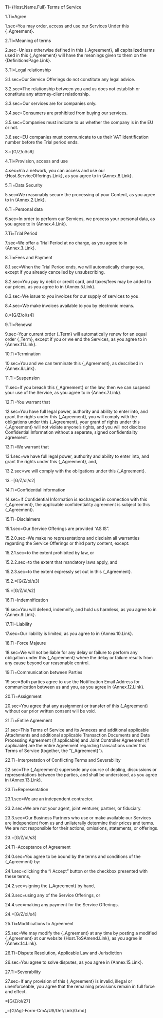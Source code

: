 Ti={Host.Name.Full} Terms of Service

1.Ti=Agree

1.sec=You may order, access and use our Services Under this {_Agreement}.

2.Ti=Meaning of terms

2.sec=Unless otherwise defined in this {_Agreement}, all capitalized terms used in this {_Agreement} will have the meanings given to them on the {DefinitionsPage.Link}.

3.Ti=Legal relationship

3.1.sec=Our Service Offerings do not constitute any legal advice.

3.2.sec=The relationship between you and us does not establish or constitute any attorney-client relationship.

3.3.sec=Our services are for companies only.

3.4.sec=Consumers are prohibited from buying our services.

3.5.sec=Companies must indicate to us whether the company is in the EU or not.

3.6.sec=EU companies must communicate to us their VAT identification number before the Trial period ends.

3.=[G/Z/ol/s6]

4.Ti=Provision, access and use

4.sec=Via a network, you can access and use our {Host.ServiceOfferings.Link}, as you agree to in {Annex.8.Link}.

5.Ti=Data Security

5.sec=We reasonably secure the processing of your Content, as you agree to in {Annex.2.Link}.

6.Ti=Personal data

6.sec=In order to perform our Services, we process your personal data, as you agree to in {Annex.4.Link}.

7.Ti=Trial Period

7.sec=We offer a Trial Period at no charge, as you agree to in {Annex.3.Link}.

8.Ti=Fees and Payment

8.1.sec=When the Trial Period ends, we will automatically charge you, except if you already cancelled by unsubscribing.

8.2.sec=You pay by debit or credit card, and taxes/fees may be added to our prices, as you agree to in {Annex.5.Link}.

8.3.sec=We issue to you invoices for our supply of services to you.

8.4.sec=We make invoices available to you by electronic means.

8.=[G/Z/ol/s4]

9.Ti=Renewal

9.sec=Your current order {_Term} will automatically renew for an equal order {_Term}, except if you or we end the Services, as you agree to in {Annex.11.Link}.

10.Ti=Termination

10.sec=You and we can terminate this {_Agreement}, as described in {Annex.6.Link}.

11.Ti=Suspension

11.sec=If you breach this {_Agreement} or the law, then we can suspend your use of the Service, as you agree to in {Annex.7.Link}.

12.Ti=You warrant that

12.sec=You have full legal power, authority and ability to enter into, and grant the rights under this {_Agreement}, you will comply with the obligations under this {_Agreement}, your grant of rights under this {_Agreement} will not violate anyone’s rights, and you will not disclose Confidential Information without a separate, signed confidentiality agreement.

13.Ti=We warrant that

13.1.sec=we have full legal power, authority and ability to enter into, and grant the rights under this {_Agreement}, and,

13.2.sec=we will comply with the obligations under this {_Agreement}.

13.=[G/Z/ol/s2]

14.Ti=Confidential information

14.sec=If Confidential Information is exchanged in connection with this {_Agreement}, the applicable confidentiality agreement is subject to this {_Agreement}.

15.Ti=Disclaimers

15.1.sec=Our Service Offerings are provided “AS IS”.

15.2.0.sec=We make no representations and disclaim all warranties regarding the Service Offerings or third party content, except:

15.2.1.sec=to the extent prohibited by law, or

15.2.2.sec=to the extent that mandatory laws apply, and

15.2.3.sec=to the extent expressly set out in this {_Agreement}.

15.2.=[G/Z/ol/s3]

15.=[G/Z/ol/s2]

16.Ti=Indemnification

16.sec=You will defend, indemnify, and hold us harmless, as you agree to in {Annex.9.Link}.

17.Ti=Liability

17.sec=Our liability is limited, as you agree to in {Annex.10.Link}.

18.Ti=Force Majeure

18.sec=We will not be liable for any delay or failure to perform any obligation under this {_Agreement} where the delay or failure results from any cause beyond our reasonable control.

19.Ti=Communication between Parties

19.sec=Both parties agree to use the Notification Email Address for communication between us and you, as you agree in {Annex.12.Link}.

20.Ti=Assignment

20.sec=You agree that any assignment or transfer of this {_Agreement} without our prior written consent will be void.

21.Ti=Entire Agreement

21.sec=This Terms of Service and its Annexes and additional applicable Attachments and additional applicable Transaction Documents and Data Processing Agreement (if applicable) and Joint Controller Agreement (if applicable) are the entire Agreement regarding transactions under this Terms of Service (together, the “{_Agreement}”).

22.Ti=Interpretation of Conflicting Terms and Severability

22.sec=The {_Agreement} supersede any course of dealing, discussions or representations between the parties, and shall be understood, as you agree in {Annex.13.Link}.

23.Ti=Representation

23.1.sec=We are an independent contractor.

23.2.sec=We are not your agent, joint venturer, partner, or fiduciary.

23.3.sec=Our Business Partners who use or make available our Services are independent from us and unilaterally determine their prices and terms. We are not responsible for their actions, omissions, statements, or offerings.

23.=[G/Z/ol/s3]

24.Ti=Acceptance of Agreement

24.0.sec=You agree to be bound by the terms and conditions of the {_Agreement} by:

24.1.sec=clicking the “I Accept” button or the checkbox presented with these terms,

24.2.sec=signing the {_Agreement} by hand,

24.3.sec=using any of the Service Offerings, or

24.4.sec=making any payment for the Service Offerings.

24.=[G/Z/ol/s4]

25.Ti=Modifications to Agreement

25.sec=We may modify the {_Agreement} at any time by posting a modified {_Agreement} at our website {Host.ToSAmend.Link}, as you agree in {Annex.14.Link}.

26.Ti=Dispute Resolution, Applicable Law and Jurisdiction

26.sec=You agree to solve disputes, as you agree in {Annex.15.Link}.

27.Ti=Severability

27.sec=If any provision of this {_Agreement} is invalid, illegal or unenforceable, you agree that the remaining provisions remain in full force and effect.

=[G/Z/ol/27]

_=[G/Agt-Form-CmA/US/Def/Link/0.md]
